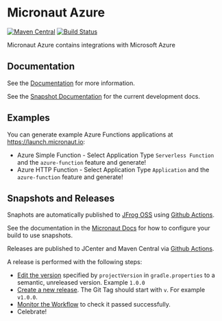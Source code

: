 # Micronaut Azure

[![Maven Central](https://img.shields.io/maven-central/v/io.micronaut.azure/micronaut-azure-function.svg?label=Maven%20Central)](https://search.maven.org/search?q=g:%22io.micronaut.azure%22%20AND%20a:%22micronaut-azure-function%22)
[![Build Status](https://github.com/micronaut-projects/micronaut-azure/workflows/Java%20CI/badge.svg)](https://github.com/micronaut-projects/micronaut-azure/actions)

Micronaut Azure contains integrations with Microsoft Azure 

## Documentation

See the [Documentation](https://micronaut-projects.github.io/micronaut-azure/1.0.x/guide/) for more information. 

See the [Snapshot Documentation](https://micronaut-projects.github.io/micronaut-azure/snapshot/guide/) for the current development docs.

## Examples

You can generate example Azure Functions applications at https://launch.micronaut.io:

* Azure Simple Function - Select Application Type `Serverless Function` and the `azure-function` feature and generate!
* Azure HTTP Function - Select Application Type `Application` and the `azure-function` feature and generate!

## Snapshots and Releases

Snaphots are automatically published to [JFrog OSS](https://oss.jfrog.org/artifactory/oss-snapshot-local/) using [Github Actions](https://github.com/micronaut-projects/micronaut-azure/actions).

See the documentation in the [Micronaut Docs](https://docs.micronaut.io/latest/guide/index.html#usingsnapshots) for how to configure your build to use snapshots.

Releases are published to JCenter and Maven Central via [Github Actions](https://github.com/micronaut-projects/micronaut-azure/actions).

A release is performed with the following steps:

* [Edit the version](https://github.com/micronaut-projects/micronaut-azure/edit/master/gradle.properties) specified by `projectVersion` in `gradle.properties` to a semantic, unreleased version. Example `1.0.0`
* [Create a new release](https://github.com/micronaut-projects/micronaut-azure/releases/new). The Git Tag should start with `v`. For example `v1.0.0`.
* [Monitor the Workflow](https://github.com/micronaut-projects/micronaut-azure/actions?query=workflow%3ARelease) to check it passed successfully.
* Celebrate!

